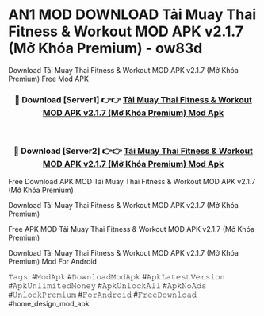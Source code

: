 # AN1 MOD DOWNLOAD Tải Muay Thai Fitness & Workout MOD APK v2.1.7 (Mở Khóa Premium) - ow83d
Download Tải Muay Thai Fitness & Workout MOD APK v2.1.7 (Mở Khóa Premium) Free Mod APK

<div align="center">
<h3>🔴 Download [Server1] 👉👉 <a href="https://apk-comot.site?title=Tải_Muay_Thai_Fitness_&_Workout_MOD_APK_v2.1.7_(Mở_Khóa_Premium)">Tải Muay Thai Fitness & Workout MOD APK v2.1.7 (Mở Khóa Premium) Mod Apk</a></h3><br>

<h3>🔴 Download [Server2] 👉👉 <a href="https://apk-comot.site?title=Tải_Muay_Thai_Fitness_&_Workout_MOD_APK_v2.1.7_(Mở_Khóa_Premium)">Tải Muay Thai Fitness & Workout MOD APK v2.1.7 (Mở Khóa Premium) Mod Apk</a></h3>
</div>


Free Download APK MOD Tải Muay Thai Fitness & Workout MOD APK v2.1.7 (Mở Khóa Premium)

Download Tải Muay Thai Fitness & Workout MOD APK v2.1.7 (Mở Khóa Premium) 

Free APK MOD Tải Muay Thai Fitness & Workout MOD APK v2.1.7 (Mở Khóa Premium) 

Download Tải Muay Thai Fitness & Workout MOD APK v2.1.7 (Mở Khóa Premium) Mod For Android

𝚃𝚊𝚐𝚜: #𝙼𝚘𝚍𝙰𝚙𝚔 #𝙳𝚘𝚠𝚗𝚕𝚘𝚊𝚍𝙼𝚘𝚍𝙰𝚙𝚔 #𝙰𝚙𝚔𝙻𝚊𝚝𝚎𝚜𝚝𝚅𝚎𝚛𝚜𝚒𝚘𝚗 #𝙰𝚙𝚔𝚄𝚗𝚕𝚒𝚖𝚒𝚝𝚎𝚍𝙼𝚘𝚗𝚎𝚢 #𝙰𝚙𝚔𝚄𝚗𝚕𝚘𝚌𝚔𝙰𝚕𝚕 #𝙰𝚙𝚔𝙽𝚘𝙰𝚍𝚜 #𝚄𝚗𝚕𝚘𝚌𝚔𝙿𝚛𝚎𝚖𝚒𝚞𝚖 #𝙵𝚘𝚛𝙰𝚗𝚍𝚛𝚘𝚒𝚍 #𝙵𝚛𝚎𝚎𝙳𝚘𝚠𝚗𝚕𝚘𝚊𝚍 #home_design_mod_apk